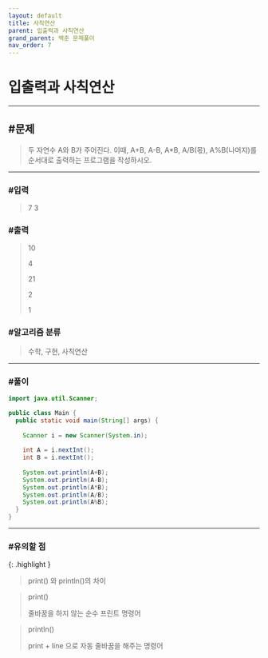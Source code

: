 ```yaml
---
layout: default
title: 사칙연산
parent: 입출력과 사칙연산
grand_parent: 백준 문제풀이
nav_order: 7
---
```


# 입출력과 사칙연산

---

## #문제

> 두 자연수 A와 B가 주어진다. 이때, A+B, A-B, A*B, A/B(몫), A%B(나머지)를 순서대로 출력하는 프로그램을 작성하시오. 

---

### #입력

> 7 3

### #출력

> 10
>
> 4
>
> 21
>
> 2
>
> 1

### #알고리즘 분류

> 수학, 구현, 사칙연산

---

### #풀이

```java
import java.util.Scanner;

public class Main {
  public static void main(String[] args) {
		
    Scanner i = new Scanner(System.in);
	  
    int A = i.nextInt();
    int B = i.nextInt();
	  
    System.out.println(A+B);
    System.out.println(A-B);
    System.out.println(A*B);
    System.out.println(A/B);
    System.out.println(A%B);
  }
}
```

---

### #유의할 점

{: .highlight }
> print() 와 println()의 차이

> print()
>
> 줄바꿈을 하지 않는 순수 프린트 명령어

> println()
>
> print + line 으로 자동 줄바꿈을 해주는 명령어
